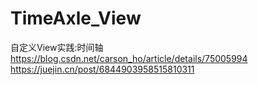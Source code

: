 # TimeAxle_View
自定义View实践:时间轴
https://blog.csdn.net/carson_ho/article/details/75005994
https://juejin.cn/post/6844903958515810311
